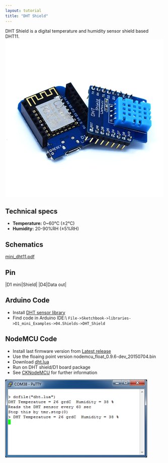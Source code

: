 ```yaml
---
layout: tutorial
title: "DHT Shield"
---
```


DHT Shield is a digital temperature and humidity sensor shield based DHT11.
![DHT Shield](./images/k_500.jpg)

## Technical specs
  * **Temperature:** 0~60°C (±2°C)
  * **Humidity:** 20-90%RH (±5%RH)

## Schematics
[mini_dht11.pdf](./images/mini_dht11.pdf)

## Pin

|D1 mini|Shield|
|D4|Data out|

## Arduino Code

  - Install [DHT sensor library](https://github.com/adafruit/DHT-sensor-library)
  - Find code in Arduino IDE:\\
`File->Sketchbook->libraries->D1_mini_Examples->04.Shields->DHT_Shield`

## NodeMCU Code
  - Install last firmware version from [Latest release](https://github.com/nodemcu/nodemcu-firmware/releases)
  - Use the floaing point version nodemcu_float_0.9.6-dev_20150704.bin
  - Download [dht.lua](http://sourceforge.net/projects/nodemcu/files/dht.lua)
  - Run on DHT shield/D1 board package
  - See [CKNodeMCU](https://cknodemcu.wordpress.com) for further information

![](./images/dht_d1_output.png)